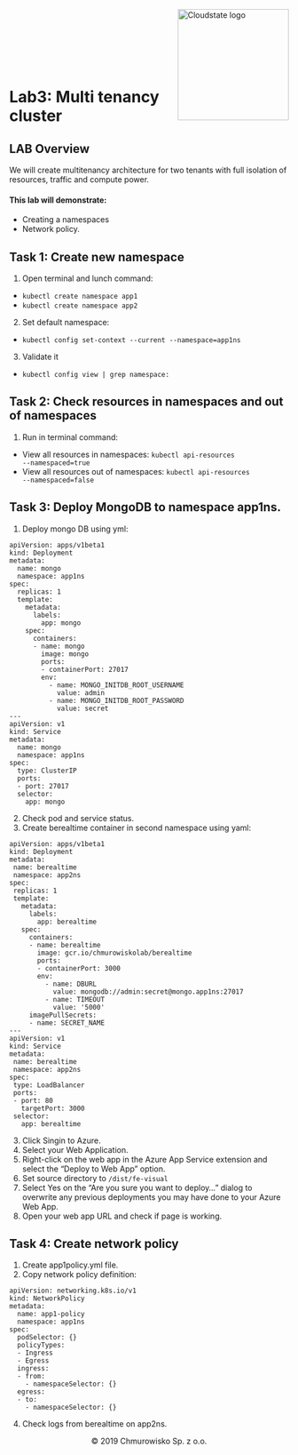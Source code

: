 <img src="https://avatars1.githubusercontent.com/u/47143554?s=400&u=7c55eeec6479b4ff59df7cad452501a41635b0e4&v=4" alt="Cloudstate logo" width="200" align="right">
<br><br>
<br><br>
<br><br>

# Lab3: Multi tenancy cluster

## LAB Overview
We will create multitenancy architecture for two tenants with full isolation of resources, traffic and compute power.

#### This lab will demonstrate:
* Creating a namespaces
* Network policy.


## Task 1: Create new namespace

1. Open terminal and lunch command: 
* <code>kubectl create namespace app1</code>
* <code>kubectl create namespace app2</code>
2. Set default namespace:
* <code>kubectl config set-context --current --namespace=app1ns </code>
3. Validate it
* <code>kubectl config view | grep namespace:</code>


## Task 2: Check resources in namespaces and out of namespaces
1.	Run in terminal command:
* View all resources in namespaces: <code>kubectl api-resources --namespaced=true</code>
* View all resources out of namespaces: <code>kubectl api-resources --namespaced=false</code>


## Task 3: Deploy MongoDB to namespace app1ns.
1. Deploy mongo DB using yml:
```
apiVersion: apps/v1beta1 
kind: Deployment 
metadata: 
  name: mongo
  namespace: app1ns
spec: 
  replicas: 1 
  template: 
    metadata: 
      labels: 
        app: mongo 
    spec: 
      containers: 
      - name: mongo 
        image: mongo 
        ports: 
        - containerPort: 27017 
        env:
          - name: MONGO_INITDB_ROOT_USERNAME
            value: admin
          - name: MONGO_INITDB_ROOT_PASSWORD
            value: secret
---
apiVersion: v1 
kind: Service 
metadata: 
  name: mongo 
  namespace: app1ns
spec: 
  type: ClusterIP 
  ports: 
  - port: 27017 
  selector: 
    app: mongo 
```
2. Check pod and service status.
3. Create berealtime container in second namespace using yaml:
```
apiVersion: apps/v1beta1 
kind: Deployment 
metadata: 
 name: berealtime 
 namespace: app2ns
spec: 
 replicas: 1 
 template: 
   metadata: 
     labels: 
       app: berealtime 
   spec: 
     containers: 
     - name: berealtime 
       image: gcr.io/chmurowiskolab/berealtime 
       ports: 
       - containerPort: 3000 
       env:
         - name: DBURL
           value: mongodb://admin:secret@mongo.app1ns:27017
         - name: TIMEOUT
           value: '5000'
     imagePullSecrets: 
     - name: SECRET_NAME
---
apiVersion: v1 
kind: Service 
metadata: 
 name: berealtime 
 namespace: app2ns
spec: 
 type: LoadBalancer
 ports: 
 - port: 80 
   targetPort: 3000
 selector: 
   app: berealtime 
```
3. Click Singin to Azure.
4. Select your Web Application.
5. Right-click on the web app in the Azure App Service extension and select the “Deploy to Web App” option.
6. Set source directory to <code>/dist/fe-visual</code>
7. Select Yes on the “Are you sure you want to deploy…” dialog to overwrite any previous deployments you may have done to your Azure Web App.
8. Open your web app URL and check if page is working.

## Task 4: Create network policy
1. Create app1policy.yml file.
2. Copy network policy definition: 
```
apiVersion: networking.k8s.io/v1
kind: NetworkPolicy
metadata:
  name: app1-policy
  namespace: app1ns
spec:
  podSelector: {}
  policyTypes:
  - Ingress
  - Egress
  ingress:
  - from:
    - namespaceSelector: {}
  egress:
  - to:
    - namespaceSelector: {}
```


4. Check logs from berealtime on app2ns. 


<center><p>&copy; 2019 Chmurowisko Sp. z o.o.<p></center>
